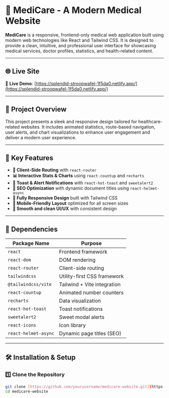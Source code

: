 
# 🏥 MediCare - A Modern Medical Website

**MediCare** is a responsive, frontend-only medical web application built using modern web technologies like React and Tailwind CSS. It is designed to provide a clean, intuitive, and professional user interface for showcasing medical services, doctor profiles, statistics, and health-related content.

---

## 🌐 Live Site

🔗 **Live Demo**: [https://splendid-stroopwafel-1f5da0.netlify.app/](https://splendid-stroopwafel-1f5da0.netlify.app/)

---

## 📌 Project Overview

This project presents a sleek and responsive design tailored for healthcare-related websites. It includes animated statistics, route-based navigation, user alerts, and chart visualizations to enhance user engagement and deliver a modern user experience.

---

## 🚀 Key Features

- **🔄 Client-Side Routing** with `react-router`
- **📊 Interactive Stats & Charts** using `react-countup` and `recharts`
- **🔔 Toast & Alert Notifications** with `react-hot-toast` and `sweetalert2`
- **🧠 SEO Optimization** with dynamic document titles using `react-helmet-async`
- **🎨 Fully Responsive Design** built with Tailwind CSS
- **📱 Mobile-Friendly Layout** optimized for all screen sizes
- **🌙 Smooth and clean UI/UX** with consistent design

---

## 🧩 Dependencies

| Package Name           | Purpose |
|------------------------|---------|
| `react`                | Frontend framework |
| `react-dom`            | DOM rendering |
| `react-router`         | Client-side routing |
| `tailwindcss`          | Utility-first CSS framework |
| `@tailwindcss/vite`    | Tailwind + Vite integration |
| `react-countup`        | Animated number counters |
| `recharts`             | Data visualization |
| `react-hot-toast`      | Toast notifications |
| `sweetalert2`          | Sweet modal alerts |
| `react-icons`          | Icon library |
| `react-helmet-async`   | Dynamic page titles (SEO) |

---

## 🛠 Installation & Setup

### 1️⃣ Clone the Repository

```bash
git clone [https://github.com/yourusername/medicare-website.git](https://github.com/mdtanvirislamrakib/PHUDU-Medical)  
cd medicare-website
